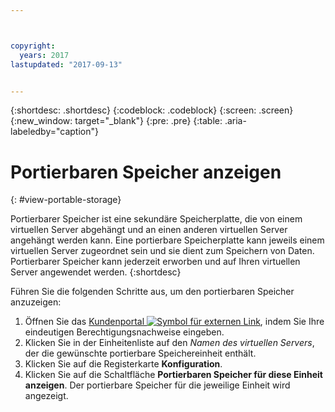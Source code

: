 ```yaml
---



copyright:
  years: 2017
lastupdated: "2017-09-13"


---
```


{:shortdesc: .shortdesc}
{:codeblock: .codeblock}
{:screen: .screen}
{:new_window: target="_blank"}
{:pre: .pre}
{:table: .aria-labeledby="caption"}


# Portierbaren Speicher anzeigen  
{: #view-portable-storage}

 Portierbarer Speicher ist eine sekundäre Speicherplatte, die von einem virtuellen Server abgehängt und an einen anderen virtuellen Server angehängt werden kann. 
 Eine portierbare Speicherplatte kann jeweils einem virtuellen Server zugeordnet sein und sie dient zum Speichern von Daten. Portierbarer Speicher kann jederzeit erworben und auf Ihren
virtuellen Server angewendet werden. 
 {:shortdesc}

Führen Sie die folgenden Schritte aus, um den portierbaren Speicher anzuzeigen:

1. Öffnen Sie das [Kundenportal ![Symbol für externen Link](../../icons/launch-glyph.svg "Symbol für externen Link")](https://control.softlayer.com/), indem Sie Ihre eindeutigen Berechtigungsnachweise eingeben.
2. Klicken Sie in der Einheitenliste auf den *Namen des virtuellen Servers*, der die gewünschte portierbare Speichereinheit enthält.
3. Klicken Sie auf die Registerkarte **Konfiguration**.
4. Klicken Sie auf die Schaltfläche **Portierbaren Speicher für diese Einheit anzeigen**. Der portierbare Speicher für die jeweilige Einheit wird angezeigt.


